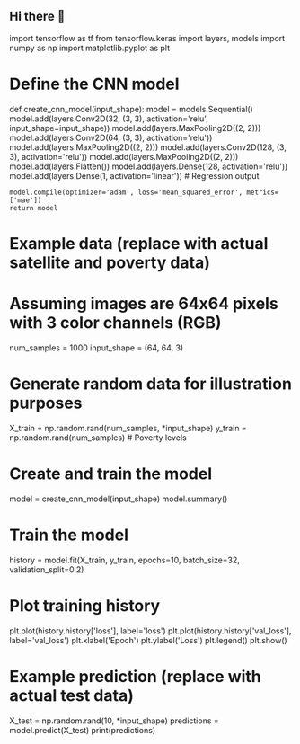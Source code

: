 ## Hi there 👋

<!--
**sujan-iya/Sujan-IYA** is a ✨ _special_ ✨ repository because its `README.md` (this file) appears on your GitHub profile.

Here are some ideas to get you started:

- 🔭 I’m currently working on ...
- 🌱 I’m currently learning ...
- 👯 I’m looking to collaborate on ...
- 🤔 I’m looking for help with ...
- 💬 Ask me about ...
- 📫 How to reach me: ...
- 😄 Pronouns: ...
- ⚡ Fun fact: ...
-->
import tensorflow as tf
from tensorflow.keras import layers, models
import numpy as np
import matplotlib.pyplot as plt

# Define the CNN model
def create_cnn_model(input_shape):
    model = models.Sequential()
    model.add(layers.Conv2D(32, (3, 3), activation='relu', input_shape=input_shape))
    model.add(layers.MaxPooling2D((2, 2)))
    model.add(layers.Conv2D(64, (3, 3), activation='relu'))
    model.add(layers.MaxPooling2D((2, 2)))
    model.add(layers.Conv2D(128, (3, 3), activation='relu'))
    model.add(layers.MaxPooling2D((2, 2)))
    model.add(layers.Flatten())
    model.add(layers.Dense(128, activation='relu'))
    model.add(layers.Dense(1, activation='linear'))  # Regression output

    model.compile(optimizer='adam', loss='mean_squared_error', metrics=['mae'])
    return model

# Example data (replace with actual satellite and poverty data)
# Assuming images are 64x64 pixels with 3 color channels (RGB)
num_samples = 1000
input_shape = (64, 64, 3)

# Generate random data for illustration purposes
X_train = np.random.rand(num_samples, *input_shape)
y_train = np.random.rand(num_samples)  # Poverty levels

# Create and train the model
model = create_cnn_model(input_shape)
model.summary()

# Train the model
history = model.fit(X_train, y_train, epochs=10, batch_size=32, validation_split=0.2)

# Plot training history
plt.plot(history.history['loss'], label='loss')
plt.plot(history.history['val_loss'], label='val_loss')
plt.xlabel('Epoch')
plt.ylabel('Loss')
plt.legend()
plt.show()

# Example prediction (replace with actual test data)
X_test = np.random.rand(10, *input_shape)
predictions = model.predict(X_test)
print(predictions)
